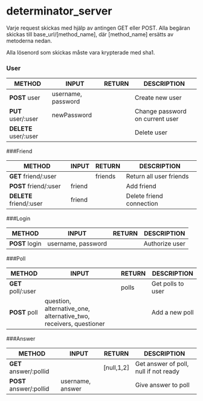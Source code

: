 # determinator_server

Varje request skickas med hjälp av antingen GET eller POST. Alla begäran skickas till base_url/[method_name], där [method_name] ersätts av metoderna nedan. 

Alla lösenord som skickas måste vara krypterade med sha1.

### User

| METHOD        | INPUT       | RETURN        | DESCRIPTION   |   
| ------------- |-------------| ------------- | ------------- |
|**POST** user  |username, password| |  Create new user|
|**PUT** user/:user |newPassword |   |Change password on current user | 
|**DELETE** user/:user |         |   |Delete user|

###Friend

| METHOD        | INPUT       | RETURN        | DESCRIPTION   |   
| ------------- |-------------| ------------- | ------------- |
|**GET** friend/:user | | friends |  Return all user friends|
|**POST** friend/:user | friend |   | Add friend | 
|**DELETE** friend/:user |friend|   |Delete friend connection|
	
###Login


| METHOD        | INPUT       | RETURN        | DESCRIPTION   |   
| ------------- |-------------| ------------- | ------------- |
|**POST** login |username, password |  |  Authorize user|

###Poll

| METHOD        | INPUT       | RETURN        | DESCRIPTION   |   
| ------------- |-------------| ------------- | ------------- |
|**GET** poll/:user | | polls |  Get polls to user|
|**POST** poll | question, alternative_one, alternative_two, receivers, questioner |   | Add a new poll | 

###Answer

| METHOD        | INPUT       | RETURN        | DESCRIPTION   |   
| ------------- |-------------| ------------- | ------------- |
|**GET** answer/:pollid | | [null,1,2] |  Get answer of poll, null if not ready |
|**POST** answer/:pollid | username, answer |   | Give answer to poll
